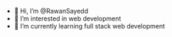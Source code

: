 - 👋 Hi, I’m @RawanSayedd
- 👀 I’m interested in web development
- 🌱 I’m currently learning full stack web development

<!---
RawanSayedd/RawanSayedd is a ✨ special ✨ repository because its `README.md` (this file) appears on your GitHub profile.
You can click the Preview link to take a look at your changes.
--->
